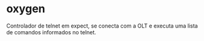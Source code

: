 # oxygen
Controlador de telnet em expect, se conecta com a OLT e executa uma lista de comandos informados no telnet.
